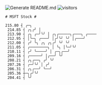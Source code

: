 ![Generate README.md](https://github.com/Gerhut/Gerhut/workflows/Generate%20README.md/badge.svg)
![visitors](https://visitor-badge.glitch.me/badge?page_id=Gerhut.Gerhut)

```
# MSFT Stock #

215.80 ┤ ╭─╮ 
 214.85 ┤ ╭╮╭╯ │ 
 213.90 ┤ ╭╮ ╭─╯╰╯ │ ╭╮╭─────╮╭───╮ ╭──── 
 212.95 ┤ │╰─╮ ╭───╯ │╭╯╰╯ ╰╯ │╭───╯ 
 212.00 ┤ ╭╯ ╰╮ ╭╮ ╭╮╭╯ ╰╯ ╰╯ 
 211.05 ┤ ╭────────╮ │ ╰╮ │╰─╯╰╯ 
 210.11 ┤ ╭╯ ╰────╯ │ ╭─╮╭──╯ 
 209.16 ┤ ╭─────╯ │╭──╯ ╰╯ 
 208.21 ┤ ╭╮╭──╮ ╭╯ ╰╯ 
 207.26 ┤ ╭─╯╰╯ │ ╭╯ 
 206.31 ┤ ╭╮╭──╯ ╰──╯ 
 205.36 ┼─╮╭╯╰╯ 
 204.41 ┤ ╰╯
```
